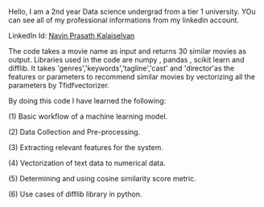Hello, I am a 2nd year Data science undergrad from a tier 1 university. YOu can see all of my professional informations from my linkedin account.

LinkedIn Id: [Navin Prasath Kalaiselvan](https://www.linkedin.com/in/navin-prasath-kalaiselvan-244a43323?lipi=urn%3Ali%3Apage%3Ad_flagship3_profile_view_base_contact_details%3BmBM4rww7SouLZ5oYia3rbg%3D%3D)

The code takes a movie name as input and returns 30 similar movies as output. Libraries used in the code are numpy , pandas , scikit learn and difflib. It takes 'genres','keywords','tagline','cast' and 'director'as the features or parameters to recommend similar movies by vectorizing all the parameters by Tfidfvectorizer.

By doing this code I have learned the following:

(1) Basic workflow of a machine learning model.

(2) Data Collection and Pre-processing.

(3) Extracting relevant features for the system.

(4) Vectorization of text data to numerical data.

(5) Determining and using cosine similarity score metric.

(6) Use cases of difflib library in python.
